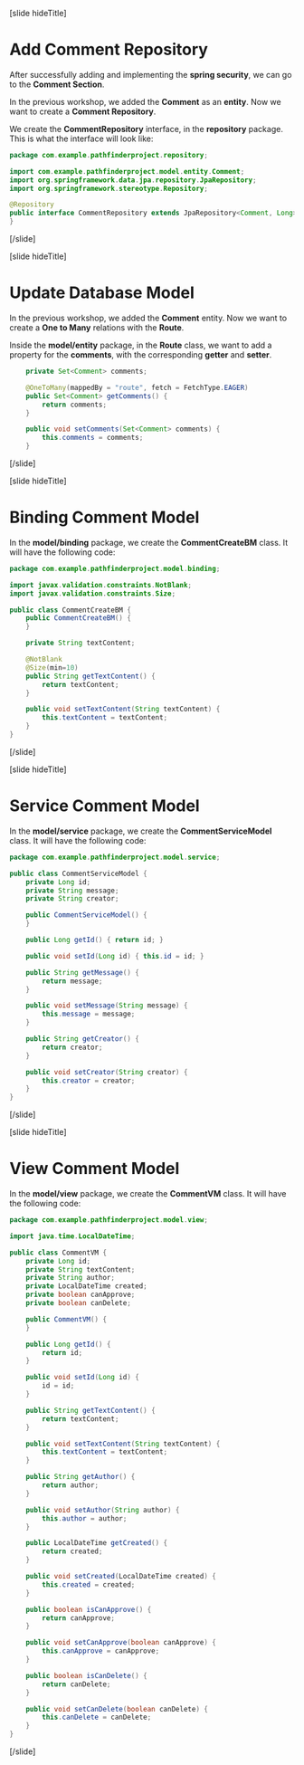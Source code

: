 [slide hideTitle]

# Add Comment Repository

After successfully adding and implementing the **spring security**, we can go to the **Comment Section**.

In the previous workshop, we added the **Comment** as an **entity**. Now we want to create a **Comment Repository**.

We create the **CommentRepository** interface, in the **repository** package. This is what the interface will look like:

```java
package com.example.pathfinderproject.repository;

import com.example.pathfinderproject.model.entity.Comment;
import org.springframework.data.jpa.repository.JpaRepository;
import org.springframework.stereotype.Repository;

@Repository
public interface CommentRepository extends JpaRepository<Comment, Long> {
}
```

[/slide]

[slide hideTitle]

# Update Database Model

In the previous workshop, we added the **Comment** entity. Now we want to create a **One to Many** relations with the **Route**.

Inside the **model/entity** package, in the **Route** class, we want to add a property for the **comments**, with the corresponding **getter** and **setter**.

```java
    private Set<Comment> comments;

    @OneToMany(mappedBy = "route", fetch = FetchType.EAGER)
    public Set<Comment> getComments() {
        return comments;
    }

    public void setComments(Set<Comment> comments) {
        this.comments = comments;
    }

```

[/slide]

[slide hideTitle]

# Binding Comment Model

In the **model/binding** package, we create the **CommentCreateBM** class. It will have the following code:

```java
package com.example.pathfinderproject.model.binding;

import javax.validation.constraints.NotBlank;
import javax.validation.constraints.Size;

public class CommentCreateBM {
    public CommentCreateBM() {
    }

    private String textContent;

    @NotBlank
    @Size(min=10)
    public String getTextContent() {
        return textContent;
    }

    public void setTextContent(String textContent) {
        this.textContent = textContent;
    }
}
```

[/slide]

[slide hideTitle]

# Service Comment Model

In the **model/service** package, we create the **CommentServiceModel** class. It will have the following code:

```java
package com.example.pathfinderproject.model.service;

public class CommentServiceModel {
    private Long id;
    private String message;
    private String creator;

    public CommentServiceModel() {
    }

    public Long getId() { return id; }

    public void setId(Long id) { this.id = id; }

    public String getMessage() {
        return message;
    }

    public void setMessage(String message) {
        this.message = message;
    }

    public String getCreator() {
        return creator;
    }

    public void setCreator(String creator) {
        this.creator = creator;
    }
}
```

[/slide]

[slide hideTitle]

# View Comment Model

In the **model/view** package, we create the **CommentVM** class. It will have the following code:

```java
package com.example.pathfinderproject.model.view;

import java.time.LocalDateTime;

public class CommentVM {
    private Long id;
    private String textContent;
    private String author;
    private LocalDateTime created;
    private boolean canApprove;
    private boolean canDelete;

    public CommentVM() {
    }

    public Long getId() {
        return id;
    }

    public void setId(Long id) {
        id = id;
    }

    public String getTextContent() {
        return textContent;
    }

    public void setTextContent(String textContent) {
        this.textContent = textContent;
    }

    public String getAuthor() {
        return author;
    }

    public void setAuthor(String author) {
        this.author = author;
    }

    public LocalDateTime getCreated() {
        return created;
    }

    public void setCreated(LocalDateTime created) {
        this.created = created;
    }

    public boolean isCanApprove() {
        return canApprove;
    }

    public void setCanApprove(boolean canApprove) {
        this.canApprove = canApprove;
    }

    public boolean isCanDelete() {
        return canDelete;
    }

    public void setCanDelete(boolean canDelete) {
        this.canDelete = canDelete;
    }
}
```

[/slide]
